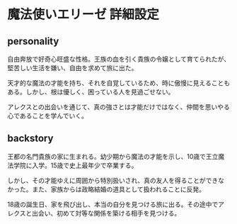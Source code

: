 # 魔法使いエリーゼ 詳細設定

## personality

自由奔放で好奇心旺盛な性格。王族の血を引く貴族の令嬢として育てられたが、堅苦しい生活を嫌い、自由を求めて旅に出た。

天才的な魔法の才能を持ち、それを自覚しているため、時に傲慢に見えることもある。しかし、根は優しく、困っている人を見過ごせない。

アレクスとの出会いを通じて、真の強さとは才能だけではなく、仲間を思いやる心であることを学んでいく。

## backstory

王都の名門貴族の家に生まれる。幼少期から魔法の才能を示し、10歳で王立魔法学院に入学。15歳で史上最年少で卒業する。

しかし、その才能ゆえに周囲から特別扱いされ、真の友人を得ることができなかった。また、家族からは政略結婚の道具として扱われることに反発。

18歳の誕生日、家を飛び出し、本当の自分を見つける旅に出る。その途中でアレクスと出会い、初めて対等な関係を築ける相手を見つける。